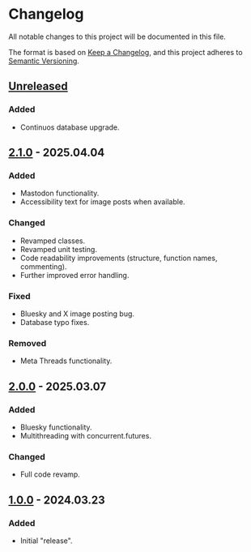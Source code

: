 # Changelog

All notable changes to this project will be documented in this file.

The format is based on [Keep a Changelog](https://keepachangelog.com/en/1.1.0/),
and this project adheres to [Semantic Versioning](https://semver.org/spec/v2.0.0.html).

## [Unreleased]

### Added

- Continuos database upgrade.

## [2.1.0] - 2025.04.04

### Added

- Mastodon functionality.
- Accessibility text for image posts when available.

### Changed

- Revamped classes.
- Revamped unit testing.
- Code readability improvements (structure, function names, commenting).
- Further improved error handling.

### Fixed

- Bluesky and X image posting bug.
- Database typo fixes.

### Removed

- Meta Threads functionality.

## [2.0.0] - 2025.03.07

### Added

- Bluesky functionality.
- Multithreading with concurrent.futures.

### Changed

- Full code revamp.

## [1.0.0] - 2024.03.23

### Added

- Initial "release".

[Unreleased]: https://github.com/OperaVaria/ancient-wisdom-bot/compare/2.1.0...HEAD
[2.1.0]: https://github.com/OperaVaria/ancient-wisdom-bot/compare/1.0.0...2.1.0
[2.0.0]: https://github.com/OperaVaria/ancient-wisdom-bot/compare/1.0.0...2.0.0
[1.0.0]: https://github.com/OperaVaria/ancient-wisdom-bot/releases/tag/1.0.0
